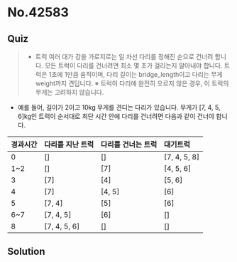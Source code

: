 # No.42583

## Quiz

> - 트럭 여러 대가 강을 가로지르는 일 차선 다리를 정해진 순으로 건너려 합니다. 모든 트럭이 다리를 건너려면 최소 몇 초가 걸리는지 알아내야 합니다. 트럭은 1초에 1만큼 움직이며, 다리 길이는 bridge_length이고 다리는 무게 weight까지 견딥니다.
>   ※ 트럭이 다리에 완전히 오르지 않은 경우, 이 트럭의 무게는 고려하지 않습니다.

- 예를 들어, 길이가 2이고 10kg 무게를 견디는 다리가 있습니다. 무게가 [7, 4, 5, 6]kg인 트럭이 순서대로 최단 시간 안에 다리를 건너려면 다음과 같이 건너야 합니다.

| 경과시간 | 다리를 지난 트럭 | 다리를 건너는 트럭 | 대기트럭     |
| :------- | :--------------- | :----------------- | :----------- |
| 0        | []               | []                 | [7, 4, 5, 8] |
| 1~2      | []               | [7]                | [4, 5, 6]    |
| 3        | [7]              | [4]                | [5, 6]       |
| 4        | [7]              | [4, 5]             | [6]          |
| 5        | [7, 4]           | [5]                | [6]          |
| 6~7      | [7, 4, 5]        | [6]                | []           |
| 8        | [7, 4, 5, 6]     | []                 | []           |

## Solution
